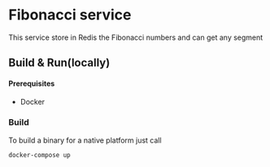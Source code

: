 # Fibonacci service
This service store in Redis the Fibonacci numbers and can get any segment  

## Build & Run(locally)

#### Prerequisites

+ Docker

### Build
To build a binary for a native platform just call
```shell
docker-compose up
```



